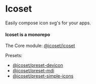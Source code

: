# Icoset

Easily compose icon svg's for your apps.

#### Icoset is a monorepo

The Core module:
[@icoset/icoset](https://github.com/icoset/icoset/tree/master/packages/icoset)

Presets:

- [@icoset/preset-devicon](https://github.com/icoset/icoset/tree/master/packages/icoset-preset-devicon)
- [@icoset/preset-mdi](https://github.com/icoset/icoset/tree/master/packages/icoset-preset-mdi)
- [@icoset/preset-simple-icons](https://github.com/icoset/icoset/tree/master/packages/icoset-preset-simple-icons)
